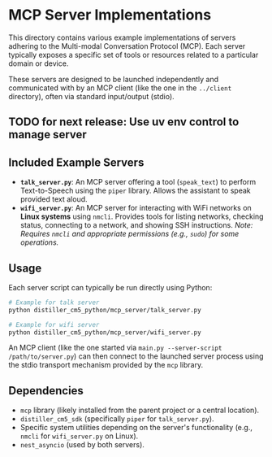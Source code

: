# MCP Server Implementations

This directory contains various example implementations of servers adhering to the Multi-modal Conversation Protocol (MCP). Each server typically exposes a specific set of tools or resources related to a particular domain or device.

These servers are designed to be launched independently and communicated with by an MCP client (like the one in the `../client` directory), often via standard input/output (stdio).

## TODO for next release: Use uv env control to manage server


## Included Example Servers

- **`talk_server.py`**: An MCP server offering a tool (`speak_text`) to perform Text-to-Speech using the `piper` library. Allows the assistant to speak provided text aloud.
- **`wifi_server.py`**: An MCP server for interacting with WiFi networks on **Linux systems** using `nmcli`. Provides tools for listing networks, checking status, connecting to a network, and showing SSH instructions. *Note: Requires `nmcli` and appropriate permissions (e.g., `sudo`) for some operations.*

## Usage

Each server script can typically be run directly using Python:

```bash
# Example for talk server
python distiller_cm5_python/mcp_server/talk_server.py

# Example for wifi server
python distiller_cm5_python/mcp_server/wifi_server.py
```

An MCP client (like the one started via `main.py --server-script /path/to/server.py`) can then connect to the launched server process using the stdio transport mechanism provided by the `mcp` library.

## Dependencies

- `mcp` library (likely installed from the parent project or a central location).
- `distiller_cm5_sdk` (specifically `piper` for `talk_server.py`).
- Specific system utilities depending on the server's functionality (e.g., `nmcli` for `wifi_server.py` on Linux).
- `nest_asyncio` (used by both servers). 